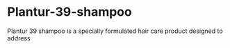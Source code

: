 # Plantur-39-shampoo
Plantur 39 shampoo is a specially formulated hair care product designed to address 
